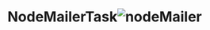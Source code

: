# NodeMailerTask![nodeMailer](https://user-images.githubusercontent.com/62011691/179739031-c79a06d6-591b-495d-88e8-09d4bc9bd579.png)
